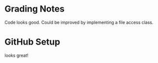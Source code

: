 # Grading Notes

Code looks good. Could be improved by implementing a file access class.

# GitHub Setup

looks great!
